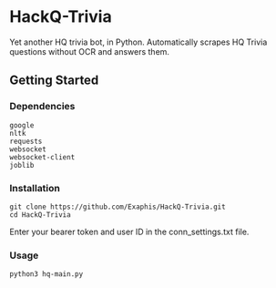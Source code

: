 # HackQ-Trivia
Yet another HQ trivia bot, in Python. Automatically scrapes HQ Trivia questions without OCR and answers them.

## Getting Started
### Dependencies
```
google
nltk
requests
websocket
websocket-client
joblib
```
### Installation
```
git clone https://github.com/Exaphis/HackQ-Trivia.git
cd HackQ-Trivia
```
Enter your bearer token and user ID in the conn_settings.txt file.

### Usage
```
python3 hq-main.py
```
